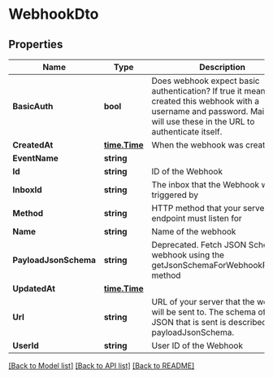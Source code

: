 # WebhookDto

## Properties

Name | Type | Description | Notes
------------ | ------------- | ------------- | -------------
**BasicAuth** | **bool** | Does webhook expect basic authentication? If true it means you created this webhook with a username and password. MailSlurp will use these in the URL to authenticate itself. | [optional] 
**CreatedAt** | [**time.Time**](time.Time) | When the webhook was created | [optional] 
**EventName** | **string** |  | [optional] 
**Id** | **string** | ID of the Webhook | [optional] 
**InboxId** | **string** | The inbox that the Webhook will be triggered by | [optional] 
**Method** | **string** | HTTP method that your server endpoint must listen for | [optional] 
**Name** | **string** | Name of the webhook | [optional] 
**PayloadJsonSchema** | **string** | Deprecated. Fetch JSON Schema for webhook using the getJsonSchemaForWebhookPayload method | [optional] 
**UpdatedAt** | [**time.Time**](time.Time) |  | 
**Url** | **string** | URL of your server that the webhook will be sent to. The schema of the JSON that is sent is described by the payloadJsonSchema. | [optional] 
**UserId** | **string** | User ID of the Webhook | [optional] 

[[Back to Model list]](../README#documentation-for-models) [[Back to API list]](../README#documentation-for-api-endpoints) [[Back to README]](../README)


